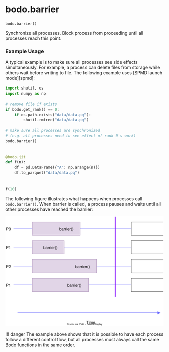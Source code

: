 # bodo.barrier

`bodo.barrier()`

Synchronize all processes. Block process from proceeding until all processes reach this point.

### Example Usage

A typical example is to make sure all processes see side effects simultaneously.
For example, a process can delete files from storage while
others wait before writing to file.
The following example uses [SPMD launch mode][spmd]:

```py
import shutil, os
import numpy as np

# remove file if exists
if bodo.get_rank() == 0:
    if os.path.exists("data/data.pq"):
        shutil.rmtree("data/data.pq")

# make sure all processes are synchronized
# (e.g. all processes need to see effect of rank 0's work)
bodo.barrier()


@bodo.jit
def f(n):
    df = pd.DataFrame({"A": np.arange(n)})
    df.to_parquet("data/data.pq")


f(10)
```

The following figure illustrates what happens when processes call
`bodo.barrier()`. When barrier is called, a process pauses and waits
until all other processes have reached the barrier:

![Process synchronization with Barrier](../../img/barrier.svg#center)

!!! danger
    The example above shows that it is possible to have each process
    follow a different control flow, but all processes must always call
    the same Bodo functions in the same order.

